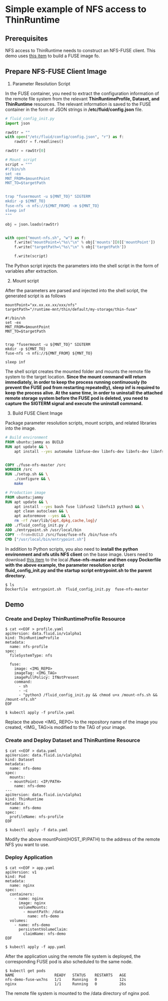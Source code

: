 # Simple example of NFS access to ThinRuntime

## Prerequisites
NFS access to ThinRuntime needs to construct an NFS-FUSE client. This demo uses [this item](https://github.com/sahlberg/fuse-nfs) to build a FUSE image fo.

## Prepare NFS-FUSE Client Image
1. Parameter Resolution Script

In the FUSE container, you need to extract the configuration information of the remote file system from the relevant **ThinRuntimeProfile, Dataset, and ThinRuntime** resources. The relevant information is saved to the FUSE container in the form of JSON strings in **/etc/fluid/config.json** file.


```python
# fluid_config_init.py
import json

rawStr = ""
with open("/etc/fluid/config/config.json", "r") as f:
    rawStr = f.readlines()

rawStr = rawStr[0]

# Mount script
script = """
#!/bin/sh
set -ex
MNT_FROM=$mountPoint
MNT_TO=$targetPath


trap "fusermount -u ${MNT_TO}" SIGTERM
mkdir -p ${MNT_TO}
fuse-nfs -n nfs://${MNT_FROM} -m ${MNT_TO}
sleep inf
"""

obj = json.loads(rawStr)


with open("mount-nfs.sh", "w") as f:
    f.write("mountPoint=\"%s\"\n" % obj['mounts'][0]['mountPoint'])
    f.write("targetPath=\"%s\"\n" % obj['targetPath'])

    f.write(script)

```
The Python script injects the parameters into the shell script in the form of variables after extraction.

2. Mount script

After the parameters are parsed and injected into the shell script, the generated script is as follows
```shell
mountPoint="xx.xx.xx.xx/xxx/nfs"
targetPath="/runtime-mnt/thin/default/my-storage/thin-fuse"

#!/bin/sh
set -ex
MNT_FROM=$mountPoint
MNT_TO=$targetPath


trap "fusermount -u ${MNT_TO}" SIGTERM
mkdir -p ${MNT_TO}
fuse-nfs -n nfs://${MNT_FROM} ${MNT_TO}

sleep inf
```

The shell script creates the mounted folder and mounts the remote file system to the target location. **Since the mount command will return immediately, in order to keep the process running continuously (to prevent the FUSE pod from restarting repeatedly), sleep inf is required to keep the process alive. At the same time, in order to uninstall the attached remote storage system before the FUSE pod is deleted, you need to capture the SIGTERM signal and execute the uninstall command.**

3. Build FUSE Client Image


Package parameter resolution scripts, mount scripts, and related libraries into the image.

```dockerfile
# Build environment
FROM ubuntu:jammy as BUILD
RUN apt update && \
    apt install --yes automake libfuse-dev libnfs-dev libnfs-dev libnfs13 libtool libtool m4 make xsltproc


COPY ./fuse-nfs-master /src
WORKDIR /src
RUN ./setup.sh && \
    ./configure && \
    make

# Production image
FROM ubuntu:jammy
RUN apt update && \
    apt install --yes bash fuse libfuse2 libnfs13 python3 && \
    apt clean autoclean && \
    apt autoremove --yes && \
    rm -rf /var/lib/{apt,dpkg,cache,log}/
ADD ./fluid_config_init.py /
ADD ./entrypoint.sh /usr/local/bin
COPY --from=BUILD /src/fuse/fuse-nfs /bin/fuse-nfs
CMD ["/usr/local/bin/entrypoint.sh"]
```
In addition to Python scripts, you also need to **install the python environment and nfs utils NFS client** on the base image.
Users need to download [this item](https://github.com/sahlberg/fuse-nfs) to the local **<PATH>/fuse-nfs-master and then copy Dockerfile with the above example, the parameter resolution script fluid_config_init.py and the startup script entrypoint.sh to the parent directory**.

```shell
$ ls                                      
Dockerfile  entrypoint.sh  fluid_config_init.py  fuse-nfs-master
```

## Demo
### Create and Deploy ThinRuntimeProfile Resource
```shell
$ cat <<EOF > profile.yaml
apiVersion: data.fluid.io/v1alpha1
kind: ThinRuntimeProfile
metadata:
  name: nfs-profile
spec:
  fileSystemType: nfs
  
  fuse:
    image: <IMG_REPO>
    imageTag: <IMG_TAG>
    imagePullPolicy: IfNotPresent
    command:
      - sh
      - -c
      - "python3 /fluid_config_init.py && chmod u+x /mount-nfs.sh && /mount-nfs.sh"
EOF

$ kubectl apply -f profile.yaml
```
Replace the above <IMG_ REPO> to the repository name of the image you created, <IMG_ TAG>is modified to the TAG of your image.
### Create and Deploy Dataset and ThinRuntime Resource
```shell
$ cat <<EOF > data.yaml
apiVersion: data.fluid.io/v1alpha1
kind: Dataset
metadata:
  name: nfs-demo
spec:
  mounts:
  - mountPoint: <IP/PATH>
    name: nfs-demo
---
apiVersion: data.fluid.io/v1alpha1
kind: ThinRuntime
metadata:
  name: nfs-demo
spec:
  profileName: nfs-profile
EOF

$ kubectl apply -f data.yaml
```
Modify the above mountPoint(HOST_IP/PATH) to the address of the remote NFS you want to use.

### Deploy Application
```shell
$ cat <<EOF > app.yaml
apiVersion: v1
kind: Pod
metadata:
  name: nginx
spec:
  containers:
    - name: nginx
      image: nginx
      volumeMounts:
        - mountPath: /data
          name: nfs-demo
  volumes:
    - name: nfs-demo
      persistentVolumeClaim:
        claimName: nfs-demo
EOF

$ kubectl apply -f app.yaml
```
After the application using the remote file system is deployed, the corresponding FUSE pod is also scheduled to the same node.

```shell
$ kubectl get pods
NAME                  READY   STATUS    RESTARTS   AGE
nfs-demo-fuse-wx7ns   1/1     Running   0          12s
nginx                 1/1     Running   0          26s
```
The remote file system is mounted to the /data directory of nginx pod.